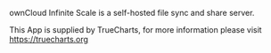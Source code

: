 

ownCloud Infinite Scale is a self-hosted file sync and share server.

This App is supplied by TrueCharts, for more information please visit https://truecharts.org
